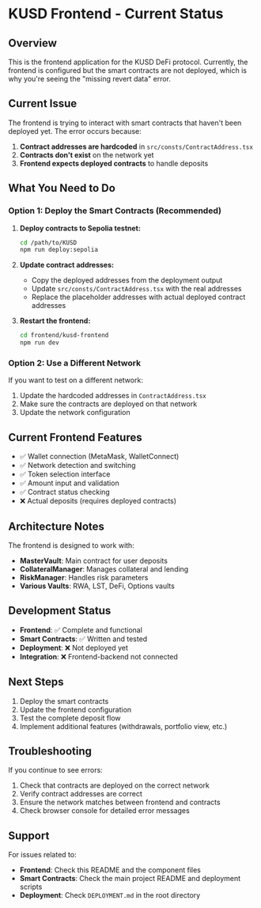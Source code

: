 # KUSD Frontend - Current Status

## Overview
This is the frontend application for the KUSD DeFi protocol. Currently, the frontend is configured but the smart contracts are not deployed, which is why you're seeing the "missing revert data" error.

## Current Issue
The frontend is trying to interact with smart contracts that haven't been deployed yet. The error occurs because:

1. **Contract addresses are hardcoded** in `src/consts/ContractAddress.tsx`
2. **Contracts don't exist** on the network yet
3. **Frontend expects deployed contracts** to handle deposits

## What You Need to Do

### Option 1: Deploy the Smart Contracts (Recommended)
1. **Deploy contracts to Sepolia testnet:**
   ```bash
   cd /path/to/KUSD
   npm run deploy:sepolia
   ```

2. **Update contract addresses:**
   - Copy the deployed addresses from the deployment output
   - Update `src/consts/ContractAddress.tsx` with the real addresses
   - Replace the placeholder addresses with actual deployed contract addresses

3. **Restart the frontend:**
   ```bash
   cd frontend/kusd-frontend
   npm run dev
   ```

### Option 2: Use a Different Network
If you want to test on a different network:
1. Update the hardcoded addresses in `ContractAddress.tsx`
2. Make sure the contracts are deployed on that network
3. Update the network configuration

## Current Frontend Features
- ✅ Wallet connection (MetaMask, WalletConnect)
- ✅ Network detection and switching
- ✅ Token selection interface
- ✅ Amount input and validation
- ✅ Contract status checking
- ❌ Actual deposits (requires deployed contracts)

## Architecture Notes
The frontend is designed to work with:
- **MasterVault**: Main contract for user deposits
- **CollateralManager**: Manages collateral and lending
- **RiskManager**: Handles risk parameters
- **Various Vaults**: RWA, LST, DeFi, Options vaults

## Development Status
- **Frontend**: ✅ Complete and functional
- **Smart Contracts**: ✅ Written and tested
- **Deployment**: ❌ Not deployed yet
- **Integration**: ❌ Frontend-backend not connected

## Next Steps
1. Deploy the smart contracts
2. Update the frontend configuration
3. Test the complete deposit flow
4. Implement additional features (withdrawals, portfolio view, etc.)

## Troubleshooting
If you continue to see errors:
1. Check that contracts are deployed on the correct network
2. Verify contract addresses are correct
3. Ensure the network matches between frontend and contracts
4. Check browser console for detailed error messages

## Support
For issues related to:
- **Frontend**: Check this README and the component files
- **Smart Contracts**: Check the main project README and deployment scripts
- **Deployment**: Check `DEPLOYMENT.md` in the root directory